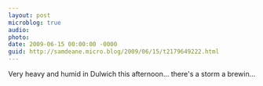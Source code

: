 ```yaml
---
layout: post
microblog: true
audio: 
photo: 
date: 2009-06-15 00:00:00 -0000
guid: http://samdeane.micro.blog/2009/06/15/t2179649222.html
---
```

Very heavy and humid in Dulwich this afternoon... there's a storm a brewin...
